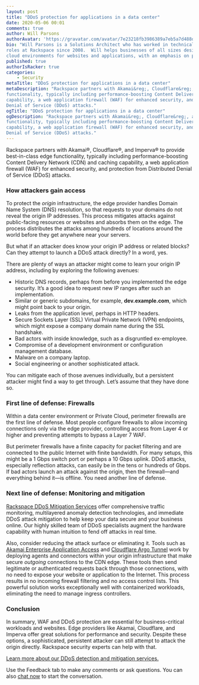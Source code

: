 ```yaml
---
layout: post
title: "DDoS protection for applications in a data center"
date: 2020-05-06 00:01
comments: true
author: Will Parsons
authorAvatar: 'https://gravatar.com/avatar/7e23218fb3986389a7eb5a7d488d6cc1'
bio: "Will Parsons is a Solutions Architect who has worked in technical and customer-facing
roles at Rackspace since 2008.  Will helps businesses of all sizes design both dedicated and
cloud environments for websites and applications, with an emphasis on performance and security."
published: true
authorIsRacker: true
categories:
    - Security
metaTitle: "DDoS protection for applications in a data center"
metaDescription: "Rackspace partners with Akamai&reg;, Cloudflare&reg;, and Imperva&reg; to provide best-in-class edge
functionality, typically including performance-boosting Content Delivery Network (CDN) and caching
capability, a web application firewall (WAF) for enhanced security, and protection from Distributed
Denial of Service (DDoS) attacks."
ogTitle: "DDoS protection for applications in a data center"
ogDescription: "Rackspace partners with Akamai&reg;, Cloudflare&reg;, and Imperva&reg; to provide best-in-class edge
functionality, typically including performance-boosting Content Delivery Network (CDN) and caching
capability, a web application firewall (WAF) for enhanced security, and protection from Distributed
Denial of Service (DDoS) attacks."
---
```

 
Rackspace partners with Akamai&reg;, Cloudflare&reg;, and Imperva&reg; to provide best-in-class edge
functionality, typically including performance-boosting Content Delivery Network (CDN) and caching
capability, a web application firewall (WAF) for enhanced security, and protection from Distributed
Denial of Service (DDoS) attacks.

<!-- more -->

### How attackers gain access

To protect the *origin* infrastructure, the edge provider handles Domain Name System (DNS) resolution,
so that requests to your domains do not reveal the origin IP addresses. This process mitigates attacks
against public-facing resources or websites and absorbs them on the edge. The process distributes the attacks
among hundreds of locations around the world before they get anywhere near your servers.

But what if an attacker does know your origin IP address or related blocks?  Can they attempt to launch
a DDoS attack directly? In a word, yes.

There are plenty of ways an attacker might come to learn your origin IP address, including by exploring
the following avenues:

- Historic DNS records, perhaps from before you implemented the edge security.  It’s a good idea to
  request new IP ranges after such an implementation.
- Similar or generic subdomains, for example, **dev.example.com**, which might point back to your origin.
- Leaks from the application level, perhaps in HTTP headers.
- Secure Sockets Layer (SSL) Virtual Private Network (VPN) endpoints, which might expose a company domain
  name during the SSL handshake.
- Bad actors with inside knowledge, such as a disgruntled ex-employee.
- Compromise of a development environment or configuration management database.
- Malware on a company laptop.
- Social engineering or another sophisticated attack.

You can mitigate each of those avenues individually, but a persistent attacker might find a way to get
through. Let’s assume that they have done so.

### First line of defense: Firewalls

Within a data center environment or Private Cloud, perimeter firewalls are the first line of defense. Most people
configure firewalls to allow incoming connections only via the edge provider, controlling access from Layer 4 or
higher and preventing attempts to bypass a Layer 7 WAF.

But perimeter firewalls have a finite capacity for packet filtering and are connected to the public Internet with
finite bandwidth. For many setups, this might be a 1 Gbps switch port or perhaps a 10 Gbps uplink. DDoS attacks,
especially reflection attacks, can easily be in the tens or hundreds of Gbps.  If bad actors launch an attack
against the origin, then the firewall&mdash;and everything behind it&mdash;is offline. You need another line
of defense.

### Next line of defense: Monitoring and mitigation

[Rackspace DDoS Mitigation Services](https://www.rackspace.com/en-gb/security/tools/ddos-mitigation) offer
comprehensive traffic monitoring, multilayered anomaly detection technologies, and immediate DDoS attack
mitigation to help keep your data secure and your business online. Our highly skilled team of DDoS specialists
augment the hardware capability with human intuition to fend off attacks in real time.

Also, consider reducing the attack surface or eliminating it. Tools such as
[Akamai Enterprise Application Access](https://www.akamai.com/uk/en/products/security/enterprise-application-access.jsp)
and [Cloudflare Argo Tunnel](https://www.cloudflare.com/en-gb/products/argo-tunnel/ ) work by deploying agents and
connectors within your origin infrastructure that make secure *outgoing* connections to the CDN edge.  These tools then
send legitimate or authenticated requests back through those connections, with no need to expose your website or
application to the Internet. This process results in no incoming firewall filtering and no access control lists.
This powerful solution works exceptionally well with containerized workloads, eliminating the need to manage ingress
controllers.

### Conclusion

In summary, WAF and DDoS protection are essential for business-critical workloads and websites. Edge providers like Akamai, Cloudflare, and Imperva offer great solutions for performance and security. Despite these options, a sophisticated, persistent attacker can still attempt to attack the origin directly. Rackspace security experts can help with that.

<a class="cta red" id="cta" href="https://www.rackspace.com/en-gb/security/tools/ddos-mitigation">Learn more about our DDoS detection and mitigation services.</a>

Use the Feedback tab to make any comments or ask questions. You can also
[chat now](https://www.rackspace.com/#chat) to start the conversation.
